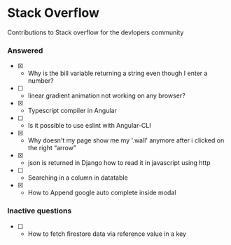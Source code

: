 # Stack Overflow
Contributions to Stack overflow for the devlopers community

### Answered

- [x] - Why is the bill variable returning a string even though I enter a number?
- [ ] - linear gradient animation not working on any browser?
- [x] - Typescript compiler in Angular
- [ ] - Is it possible to use eslint with Angular-CLI
- [x] - Why doesn't my page show me my '.wall' anymore after i clicked on the right “arrow”
- [x] - json is returned in Django how to read it in javascript using http
- [ ] - Searching in a column in datatable
- [x] - How to Append google auto complete inside modal

### Inactive questions
- [ ] - How to fetch firestore data via reference value in a key
